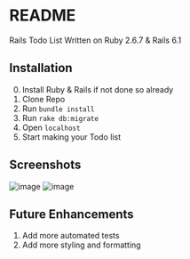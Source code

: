 
# README

Rails Todo List
Written on Ruby 2.6.7 & Rails 6.1

## Installation

0. Install Ruby & Rails if not done so already
1. Clone Repo
2. Run `bundle install`
3. Run `rake db:migrate`
4. Open `localhost`
5. Start making your Todo list

## Screenshots 
![image](https://user-images.githubusercontent.com/2886930/143160413-067f4f38-875a-407c-99db-6fbdf63f705c.png)
![image](https://user-images.githubusercontent.com/2886930/143160755-7694ec2d-ff92-46bb-b437-d06028d65f1d.png)



## Future Enhancements
1. Add more automated tests
2. Add more styling and formatting
